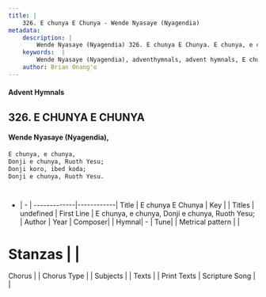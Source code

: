 ```yaml
---
title: |
    326. E chunya E Chunya - Wende Nyasaye (Nyagendia)
metadata:
    description: |
        Wende Nyasaye (Nyagendia) 326. E chunya E Chunya. E chunya, e chunya, Donji e chunya, Ruoth Yesu; Donji koro, ibed koda; Donji e chunya, Ruoth Yesu.    
    keywords:  |
        Wende Nyasaye (Nyagendia), adventhymnals, advent hymnals, E chunya E Chunya, E chunya, e chunya, Donji e chunya, Ruoth Yesu;. 
    author: Brian Onang'o
---
```


#### Advent Hymnals
## 326. E CHUNYA E CHUNYA
####  Wende Nyasaye (Nyagendia),

```txt
E chunya, e chunya,
Donji e chunya, Ruoth Yesu;
Donji koro, ibed koda;
Donji e chunya, Ruoth Yesu.




```

- |   -  |
-------------|------------|
Title | E chunya E Chunya |
Key |  |
Titles | undefined |
First Line | E chunya, e chunya, Donji e chunya, Ruoth Yesu; |
Author | 
Year | 
Composer| |
Hymnal|  - |
Tune|  |
Metrical pattern | |
# Stanzas |  |
Chorus |  |
Chorus Type |  |
Subjects | |
Texts |  |
Print Texts | 
Scripture Song |  |
    
